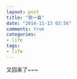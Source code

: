 ```yaml
---
layout: post
title: "第一篇"
date: "2014-11-13 03:56"
comments: true
categories:
- life
tags:
- life
---
```


又回来了~~~
